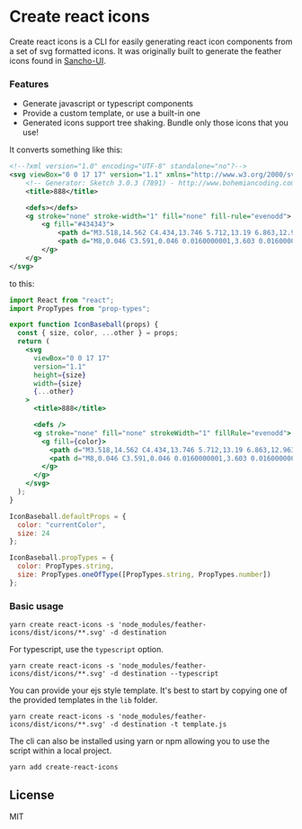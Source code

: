 # Create react icons

Create react icons is a CLI for easily generating react icon components from a set of svg formatted icons. It was originally built to generate the feather icons found in [Sancho-UI](http://sancho-ui.com).

### Features

- Generate javascript or typescript components
- Provide a custom template, or use a built-in one
- Generated icons support tree shaking. Bundle only those icons that you use!

It converts something like this:

```svg
<!--?xml version="1.0" encoding="UTF-8" standalone="no"?-->
<svg viewBox="0 0 17 17" version="1.1" xmlns="http://www.w3.org/2000/svg" xmlns:xlink="http://www.w3.org/1999/xlink" class="si-glyph si-glyph-baseball">
    <!-- Generator: Sketch 3.0.3 (7891) - http://www.bohemiancoding.com/sketch -->
    <title>888</title>

    <defs></defs>
    <g stroke="none" stroke-width="1" fill="none" fill-rule="evenodd">
        <g fill="#434343">
            <path d="M3.518,14.562 C4.434,13.746 5.712,13.19 6.863,12.963 C8.597,12.622 9.894,10.984 9.882,9.151 C9.878,8.305 9.534,7.506 8.916,6.9 C8.345,6.36 7.584,6.062 6.776,6.061 L6.623,6.064 C4.815,6.145 3.773,7.072 3.247,9.071 C2.929,10.291 2.214,11.566 1.411,12.471 C1.976,13.292 2.69,14.002 3.518,14.562 L3.518,14.562 Z" class="si-glyph-fill"></path>
            <path d="M8,0.046 C3.591,0.046 0.0160000001,3.603 0.0160000001,7.989 C0.0160000001,9.197 0.295,10.337 0.78,11.362 C1.325,10.659 1.837,9.722 2.087,8.766 C2.75,6.246 4.217,4.971 6.571,4.867 L6.772,4.862 C7.891,4.862 8.948,5.279 9.749,6.037 C10.602,6.873 11.074,7.975 11.081,9.142 C11.099,11.542 9.386,13.69 7.096,14.138 C6.22,14.312 5.32,14.682 4.632,15.183 C5.657,15.659 6.796,15.932 8.001,15.932 C12.41,15.932 15.985,12.375 15.985,7.989 C15.985,3.603 12.409,0.046 8,0.046 L8,0.046 Z" class="si-glyph-fill"></path>
        </g>
    </g>
</svg>
```

to this:

```jsx
import React from "react";
import PropTypes from "prop-types";

export function IconBaseball(props) {
  const { size, color, ...other } = props;
  return (
    <svg
      viewBox="0 0 17 17"
      version="1.1"
      height={size}
      width={size}
      {...other}
    >
      <title>888</title>

      <defs />
      <g stroke="none" fill="none" strokeWidth="1" fillRule="evenodd">
        <g fill={color}>
          <path d="M3.518,14.562 C4.434,13.746 5.712,13.19 6.863,12.963 C8.597,12.622 9.894,10.984 9.882,9.151 C9.878,8.305 9.534,7.506 8.916,6.9 C8.345,6.36 7.584,6.062 6.776,6.061 L6.623,6.064 C4.815,6.145 3.773,7.072 3.247,9.071 C2.929,10.291 2.214,11.566 1.411,12.471 C1.976,13.292 2.69,14.002 3.518,14.562 L3.518,14.562 Z" />
          <path d="M8,0.046 C3.591,0.046 0.0160000001,3.603 0.0160000001,7.989 C0.0160000001,9.197 0.295,10.337 0.78,11.362 C1.325,10.659 1.837,9.722 2.087,8.766 C2.75,6.246 4.217,4.971 6.571,4.867 L6.772,4.862 C7.891,4.862 8.948,5.279 9.749,6.037 C10.602,6.873 11.074,7.975 11.081,9.142 C11.099,11.542 9.386,13.69 7.096,14.138 C6.22,14.312 5.32,14.682 4.632,15.183 C5.657,15.659 6.796,15.932 8.001,15.932 C12.41,15.932 15.985,12.375 15.985,7.989 C15.985,3.603 12.409,0.046 8,0.046 L8,0.046 Z" />
        </g>
      </g>
    </svg>
  );
}

IconBaseball.defaultProps = {
  color: "currentColor",
  size: 24
};

IconBaseball.propTypes = {
  color: PropTypes.string,
  size: PropTypes.oneOfType([PropTypes.string, PropTypes.number])
};
```

### Basic usage

```
yarn create react-icons -s 'node_modules/feather-icons/dist/icons/**.svg' -d destination
```

For typescript, use the `typescript` option.

```
yarn create react-icons -s 'node_modules/feather-icons/dist/icons/**.svg' -d destination --typescript
```

You can provide your ejs style template. It's best to start by copying one of the provided templates in the `lib` folder.

```
yarn create react-icons -s 'node_modules/feather-icons/dist/icons/**.svg' -d destination -t template.js
```

The cli can also be installed using yarn or npm allowing you to use the script within a local project.

```
yarn add create-react-icons
```

## License

MIT
